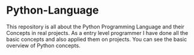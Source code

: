 # Python-Language
This repository is all about the Python Programming Language and their Concepts in real projects. As a entry level programmer I have done all the basic concepts and also applied them on projects. You can see the basic overview of Python concepts.
